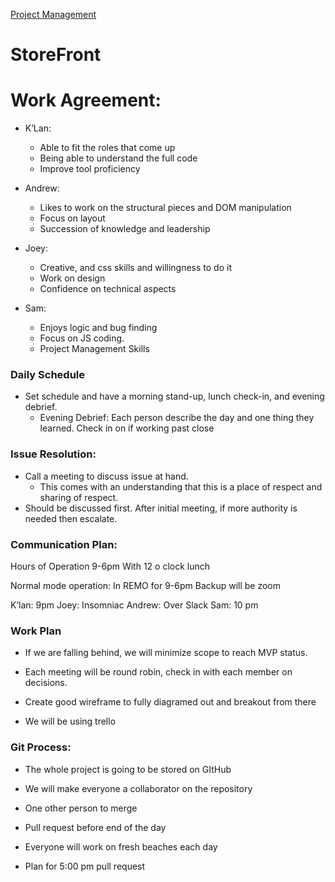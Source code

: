 [Project Management](https://trello.com/b/FHm7wgHI/alpha-wolf-squadron)

# StoreFront

# Work Agreement:
- K’Lan: 
  - Able to fit the roles that come up
  - Being able to understand the full code
  - Improve tool proficiency 


- Andrew: 
  - Likes to work on the structural pieces and DOM manipulation
  - Focus on layout
  - Succession of knowledge and leadership

- Joey: 
  - Creative, and css skills and willingness to do it
  - Work on design
  - Confidence on technical aspects

- Sam:
  - Enjoys logic and bug finding
  - Focus on JS coding.
  - Project Management Skills

### Daily Schedule
- Set schedule and have a morning stand-up, lunch check-in, and evening debrief.
  - Evening Debrief: Each person describe the day and one thing they learned. Check in on if working past close

### Issue Resolution:
- Call a meeting to discuss issue at hand.
  - This comes with an understanding that this is a place of respect and sharing of respect.
- Should be discussed first. After initial meeting, if more authority is needed then escalate.

### Communication Plan:
Hours of Operation 9-6pm With 12 o clock lunch

Normal mode operation:
In REMO for 9-6pm
Backup will be zoom

K’lan: 9pm
Joey: Insomniac 
Andrew: Over Slack
Sam: 10 pm

### Work Plan
- If we are falling behind, we will minimize scope to reach MVP status.

- Each meeting will be round robin, check in with each member on decisions.

- Create good wireframe to fully diagramed out and breakout from there
- We will be using trello

### Git Process:
- The whole project is going to be stored on GItHub
- We will make everyone a collaborator on the repository

- One other person to merge
- Pull request before end of the day
- Everyone will work on fresh beaches each day
- Plan for 5:00 pm pull request


